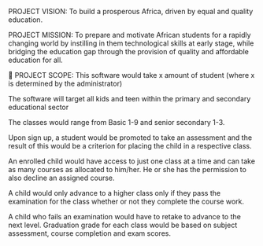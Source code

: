 PROJECT VISION:
To build a prosperous Africa, driven by equal and quality education.

PROJECT MISSION:
To prepare and motivate African students for a rapidly changing world by instilling in them technological skills at early stage, while bridging the education gap through the provision of quality and affordable education for all.

:busts_in_silhouette: PROJECT SCOPE:
This software would take x amount of student (where x is determined by the administrator)

The software will target all kids and teen within the primary and secondary educational sector

The classes would range from Basic 1-9 and senior secondary 1-3.

Upon sign up, a student would be promoted to take an assessment and the result of this would be a criterion for placing the child in a respective class.

An enrolled child would have access to just one class at a time and can take as many courses as allocated to him/her. He or she has the permission to also decline an assigned course.

A child would only advance to a higher class only if they pass the examination for the class whether or not they complete the course work.

A child who fails an examination would have to retake to advance to the next level.
Graduation grade for each class would be based on subject assessment, course completion and exam scores.
